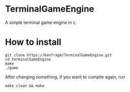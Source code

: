 # TerminalGameEngine
A simple terminal game engine in c.

# How to install
```
git clone https://konfrag4/TerminalGameEngine.git
cd TerminalGameEngine
make
./game
```
After changing something, if you want to compile again, run
```
make clean && make
```

